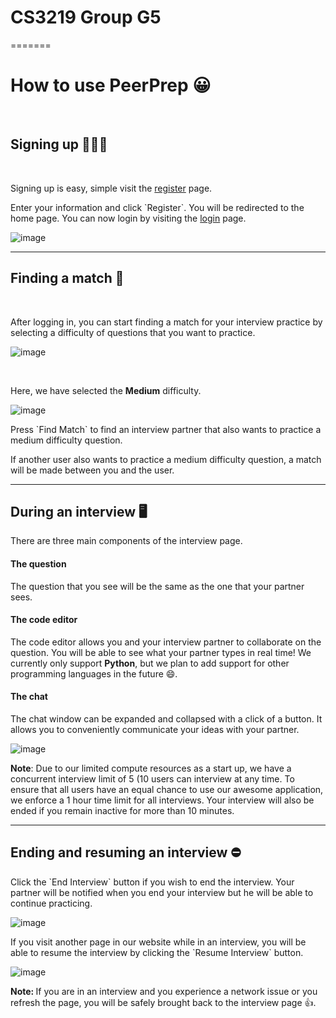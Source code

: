 # CS3219 Group G5

=======
# How to use PeerPrep 😀

<br/>

## Signing up 🙋🙋‍♀️

<br/>

Signing up is easy, simple visit the <a href="http://peerprep.ml/register" target="_blank">register</a> page.

Enter your information and click \`Register\`. You will be redirected to the home page. You can now login by visiting the <a href="http://peerprep.ml/login" target="_blank">login</a> page.


![image](https://user-images.githubusercontent.com/52824657/140275247-bbe10f69-35c5-4346-bb54-461096dd3667.png)


<hr/>

## Finding a match 👥

<br/>

After logging in, you can start finding a match for your interview practice by selecting a difficulty of questions that you want to practice.


![image](https://user-images.githubusercontent.com/52824657/140275518-d41450be-6a16-48aa-85bc-f746a7ab2b31.png)

<br/>

Here, we have selected the **Medium** difficulty. 

![image](https://user-images.githubusercontent.com/52824657/140269155-bf6a8a59-2490-4def-aa2d-b3b3620fd3cf.png)

Press \`Find Match\` to find an interview partner that also wants to practice a medium difficulty question.

<div className="alert alert-secondary">If another user also wants to practice a medium difficulty question, a match will be made between you and the user.</div>

<hr/>

## During an interview 🖥
There are three main components of the interview page.

#### The question
The question that you see will be the same as the one that your partner sees.

#### The code editor
The code editor allows you and your interview partner to collaborate on the question. You will be able to see what your partner types in real time! We currently only support **Python**, but we plan to add support for other programming languages in the future 😄. 

#### The chat
The chat window can be expanded and collapsed with a click of a button. It allows you to conveniently communicate your ideas with your partner.

![image](https://user-images.githubusercontent.com/52824657/140269900-2906e76d-96cc-4f6f-9c26-fc6f65a0619d.png)

<div className="alert alert-info">
    <b>Note</b>: Due to our limited compute resources as a start up, we have a concurrent interview limit of 5 (10 users can interview at any time.
    To ensure that all users have an equal chance to use our awesome application, we enforce a 1 hour time limit for all interviews. Your interview will also be ended if you remain inactive for more than 10 minutes.
</div>
 
<hr/>

## Ending and resuming an interview ⛔️
Click the \`End Interview\` button if you wish to end the interview. Your partner will be notified when you end your interview but he will be able to continue practicing.

![image](https://user-images.githubusercontent.com/52824657/140270574-fe8eb2eb-3066-44bb-b7c6-afb486eeebf2.png)

If you visit another page in our website while in an interview, you will be able to resume the interview by clicking the \`Resume Interview\` button.

![image](https://user-images.githubusercontent.com/52824657/140270814-9f799af2-1a9f-40b9-98a2-aa9cd072c048.png)

<div className="alert alert-info"><b>Note: </b>If you are in an interview and you experience a network issue or you refresh the page, you will be safely brought back to the interview page 👍.</div>

<br/>
<br/>

